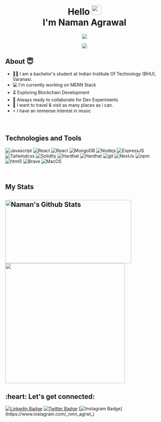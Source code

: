 <!-- Introduction -->
<h1 align="center">Hello <img src="https://emojis.slackmojis.com/emojis/images/1531849430/4246/blob-sunglasses.gif?1531849430" width="30"/><br> I'm Naman Agrawal</h1>

<!-- Cool animation mentioning my techstack -->
<p align="center">
  <a href="https://github.com/DenverCoder1/readme-typing-svg"><img src="https://readme-typing-svg.herokuapp.com?color=%23F75F5F&size=20&center=true&vCenter=true&lines=MERN-Stack+Developer;C%2B%2B+%7C+DS+%7C+Algorithm;Next.Js+%7C+Node.Js+%7C+MongoDB"></a>
</p>

<div align="center">
  <img src="https://media.giphy.com/media/Dh5q0sShxgp13DwrvG/giphy.gif" />
</div>

## About 😇
- 👨‍🎓 I am a bachelor's student at Indian Institute Of Technology (BHU), Varanasi.
- :computer: I'm currently working on MERN Stack
- :hourglass_flowing_sand:  Exploring Blockchain Development
- :rocket: Always ready to collaborate for Dev Experiments
- :dart: I want to travel & visit as many places as i can.
- :zap: I have an immense interest in music<br>

<!-- divider -->
&nbsp;

<!-- skills showcase -->
<h2>Technologies and Tools</h2>
<p>
<div>
  <img alt="Javascript" src="https://img.shields.io/badge/JavaScript-F7DF1E?style=flat-sqaure&logo=javascript&logoColor=black" />
  <img alt="React" src="https://img.shields.io/badge/C%2B%2B-00599C?style=flat-square&logo=c%2B%2B&logoColor=white" />
  <img alt="React" src="https://img.shields.io/badge/-React-45b8d8?style=flat-square&logo=react&logoColor=white" />
  <img alt="MongoDB" src="https://img.shields.io/badge/-MongoDB-13aa52?style=flat-square&logo=mongodb&logoColor=white" />
  <img alt="Nodejs" src="https://img.shields.io/badge/-Nodejs-43853d?style=flat-square&logo=Node.js&logoColor=white" />
  <img alt="ExpressJS" src="https://img.shields.io/badge/Express.js-404D59?style=flat-sqaure" />
  <img alt="Tailwindcss" src="https://img.shields.io/badge/Tailwind_CSS-38B2AC?style=flat-sqaure&logo=tailwind-css&logoColor=white" />
  <img alt="Solidity" src="https://img.shields.io/badge/-Solidity-5C2D91?style=flat-square&logo=solidity&logoColor=white" />
  <img alt="Hardhat" src="https://img.shields.io/badge/-Hardhat-ED8B00?style=flat-square&logo=hardhat&logoColor=white" />
  <img alt="Hardhat" src="https://img.shields.io/badge/Ethereum-3C3C3D?style=flat-sqaure&logo=Ethereum&logoColor=white" />
  <img alt="git" src="https://img.shields.io/badge/-Git-F05032?style=flat-square&logo=git&logoColor=white" />
  <img alt="NextJs" src="https://img.shields.io/badge/-NextJs-ea2845?style=flat-square&logo=react&logoColor=white" />
  <img alt="npm" src="https://img.shields.io/badge/-YARN-CB3837?style=flat-square&logo=yarn&logoColor=white" />
  <img alt="html5" src="https://img.shields.io/badge/-HTML5-E34F26?style=flat-square&logo=html5&logoColor=white" />
  <img alt="Brave" src="https://img.shields.io/badge/-Brave-FB542B?style=flat-square&logo=brave&logoColor=white" />
  <img alt="MacOS" src="https://img.shields.io/badge/-Mac%20OS-000000?style=flat-square&logo=apple&logoColor=white" />
  
</div>
</p>

<!-- divider -->
&nbsp;

<!-- most used languages -->
<h2>My Stats<h2>
<p>
<img width="400" align="center" height="200" src="https://github-readme-stats-defcon27.vercel.app/api?username=NamanAg0502&show_icons=true&line_height=30&theme=react" alt="Naman's Github Stats" />
<img width="380" align="center" 
     src="https://github-readme-stats-defcon27.vercel.app/api/top-langs/?username=NamanAg0502&langs_count=6&hide=handlebars,jupyter notebook&theme=react&line_height=30&layout=compact" />
</p>
  
 <h2 align="left">:heart: Let's get connected:</h2>

[![Linkedin Badge](https://img.shields.io/badge/-LINKEDIN-blue?style=flat-square&logo=Linkedin&logoColor=white&link=https://www.linkedin.com/in/namanagrwal/)](https://www.linkedin.com/in/namanagrwal) 
[![Twitter Badge](https://img.shields.io/badge/-TWITTER-1ca0f1?style=flat-square&labelColor=1ca0f1&logo=twitter&logoColor=white&link=https://twitter.com/Naman_Agrwl)](https://twitter.com/Naman_Agrwl)
[![Instagram Badge](https://img.shields.io/badge/-INSTAGRAM-D7008A?style=flat-square&labelColor=D7008A&logo=Instagram&logoColor=white&link=https://www.instagram.com/_nmn_agrwl_)](https://www.instagram.com/_nmn_agrwl_)
